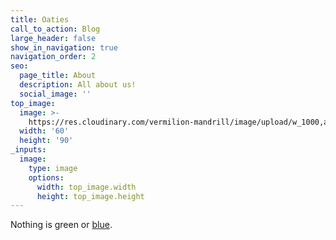 ```yaml
---
title: Oaties
call_to_action: Blog
large_header: false
show_in_navigation: true
navigation_order: 2
seo:
  page_title: About
  description: All about us!
  social_image: ''
top_image:
  image: >-
    https://res.cloudinary.com/vermilion-mandrill/image/upload/w_1000,ar_16:9,c_fill,g_auto,e_sharpen/v1674511017/lily.jpg
  width: '60'
  height: '90'
_inputs:
  image:
    type: image
    options:
      width: top_image.width
      height: top_image.height
---
```

Nothing is green or [blue](/services/).

